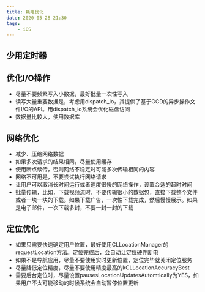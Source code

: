 ```yaml
---
title: 耗电优化
date: 2020-05-28 21:30
tags:
	- iOS
---
```


## 少用定时器

## 优化I/O操作
+ 尽量不要频繁写入小数据，最好批量一次性写入
+ 读写大量重要数据是，考虑用dispatch_io，其提供了基于GCD的异步操作文件I/O的API。用dispatch_io系统会优化磁盘访问
+ 数据量比较大，使用数据库

## 网络优化
+ 减少、压缩网络数据
+ 如果多次请求的结果相同，尽量使用缓存
+ 使用断点续传，否则网络不稳定时可能多次传输相同的内容
+ 网络不可用是，不要尝试执行网络请求
+ 让用户可以取消长时间运行或者速度很慢的网络操作，设置合适的超时时间
+ 批量传输，比如，下载视频流时，不要传输很小的数据包，直接下载整个文件或者一块一块的下载。如果下载广告，一次性下载完成，然后慢慢展示。如果是电子邮件，一次下载多封，不要一封一封的下载

## 定位优化
+ 如果只需要快速确定用户位置，最好使用CLLocationManager的requestLocation方法。定位完成后，会自动让定位硬件断电
+ 如果不是导航应用，尽量不要使用实时更新位置，定位完毕就关闭定位服务
+ 尽量降低定位精度，尽量不要使用精度最高的kCLLocationAccuracyBest
+ 需要后台定位时，尽量设置pausesLocationUpdatesAutomtically为YES，如果用户不太可能移动的时候系统会自动暂停位置更新